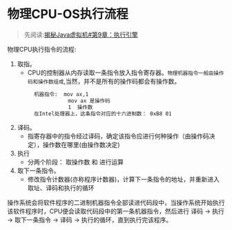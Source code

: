 # 物理CPU-OS执行流程
> 先阅读:[揭秘Java虚拟机#第9章：执行引擎](./../../006.BOOKs/Unlocking-The-Java-Virtual-Machine/009.Unlocking-The-Java-Virtual-Machine-9.pdf)

物理CPU执行指令的流程:
1. 取指。
    - CPU的控制器从内存读取一条指令放入指令寄存器。`物理机器指令一般由操作码和操作数组成`,当然，并不是所有的操作码都会有操作数。
      ```txt
        机器指令:  mov ax,1  
                   mov ax 是操作码 
                   1  操作数
        在Intel处理器上，这条指令对应的十六进制数： 0xB8 01
      ```
2. 译码。
    - 指寄存器中的指令经过译码，确定该指令应进行何种操作（由操作码决定），操作数在哪里(由操作数决定)
3. 执行
    - 分两个阶段： 取操作数 和 进行运算
4. 取下一条指令。
    - 修改指令计数器(亦称程序计数器)，计算下一条指令的地址，并重新进入取址、译码和执行的循环


操作系统会将软件程序的二进制机器指令全部读进代码段中，当操作系统开始执行该软件程序时，CPU便会读取代码段中的第一条机器指令，然后进行 译码 -> 执行 -> 取下一条指令 -> 译码 -> 执行的循环，直到执行完该程序。

